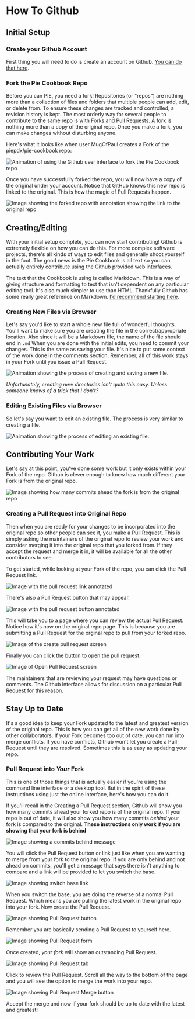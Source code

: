 # How To Github

## Initial Setup
### Create your Github Account
First thing you will need to do is create an account on Github. [You can do that here](https://github.com/join).

### Fork the Pie Cookbook Repo
Before you can PIE, you need a fork! Repositories (or "repos") are nothing more than a collection of files and folders that multiple people can add, edit, or delete from. To ensure these changes are tracked and controlled, a revision history is kept. The most orderly way for several people to contribute to the same repo is with Forks and Pull Requests. A fork is nothing more than a copy of the original repo. Once you make a fork, you can make changes without disturbing anyone. 

Here's what it looks like when user MugOfPaul creates a Fork of the piepdx/pie-cookbook repo:

![Animation of using the Github user interface to fork the Pie Cookbook repo](../howto-github-img/000-forkrepo.gif)


Once you have successfully forked the repo, you will now have a copy of the original under your account. Notice that GitHub knows this new repo is linked to the original. This is how the magic of Pull Requests happen.

![Image showing the forked repo with annotation showing the link to the original repo](../howto-github-img/001-forkedrepo.png)


## Creating/Editing
With your initial setup complete, you can now start contributing! Github is extremely flexible on how you can do this. For more complex software projects, there's all kinds of ways to edit files and generally shoot yourself in the foot. The good news is the Pie Cookbook is all text so you can actually entirely contribute using the Github provided web interfaces.

The text that the Cookbook is using is called Markdown. This is a way of giving structure and formatting to text that isn't dependent on any particular editing tool. It's also much simpler to use than HTML. Thankfully Github has some really great reference on Markdown. [I'd recommend starting here](https://help.github.com/articles/basic-writing-and-formatting-syntax/). 

### Creating New Files via Browser
Let's say you'd like to start a whole new file full of wonderful thoughts. You'll want to make sure you are creating the file in the correct/appropriate location. Also since it will be a Markdown file, the name of the file should end in `.md` When you are done with the initial edits, you need to commit your changes. This is the same as saving your file. It's nice to put some context of the work done in the comments section. Remember, all of this work stays in your Fork until you issue a Pull Request. 

![Animation showing the process of creating and saving a new file.](../howto-github-img/002-creatingnewfile.gif)


_Unfortunately, creating new directories isn't quite this easy. Unless someone knows of a trick that I don't?_

### Editing Existing Files via Browser
So let's say you want to edit an existing file. The process is very similar to creating a file.

![Animation showing the process of editing an existing file.](../howto-github-img/003-editingexisting.gif)


## Contributing Your Work
Let's say at this point, you've done some work but it only exists within your Fork of the repo. Github is clever enough to know how much different your Fork is from the original repo. 

![Image showing how many commits ahead the fork is from the original repo](../howto-github-img/004-forkaheadofmaster.png)


### Creating a Pull Request into Original Repo
Then when you are ready for your changes to be incorporated into the original repo so other people can see it, you make a Pull Request. This is simply asking the maintainers of the original repo to review your work and consider merging it into the original repo that you forked from. If they accept the request and merge it in, it will be available for all the other contributors to see. 

To get started, while looking at your Fork of the repo, you can click the Pull Request link.

![Image with the pull request link annotated](../howto-github-img/005-createpullrequest.png)


There's also a Pull Request button that may appear.

![Image with the pull request button annotated](../howto-github-img/006-createpullrequestbutton.png)


This will take you to a page where you can review the actual Pull Request. Notice how it's now on the original repo page. This is because you are submitting a Pull Request for the orginal repo to pull from your forked repo.

![Image of the create pull request screen](../howto-github-img/007-pullrequestscreen.png)

Finally you can click the button to open the pull request.

![Image of Open Pull Request screen](../howto-github-img/007a-openpullrequest.png)


The maintainers that are reviewing your request may have questions or comments. The Github interface allows for discussion on a particular Pull Request for this reason. 

## Stay Up to Date
It's a good idea to keep your Fork updated to the latest and greatest version of the original repo. This is how you can get all of the new work done by other collaborators. If your Fork becomes too out of date, you can run into merge conflicts. If you have conflicts, Github won't let you create a Pull Request until they are resolved. Sometimes this is as easy as updating your repo. 

### Pull Request into _Your_ Fork
This is one of those things that is actually easier if you're using the command line interface or a desktop tool. But in the spirit of these instructions using just the online interface, here's how you can do it.

If you'll recall in the Creating a Pull Request section, Github will show you how many commits ahead your forked repo is of the original repo. If your repo is out of date, it will also show you how many commits _behind_ your fork is compared to the original. **These instructions only work if you are showing that your fork is behind**

![Image showing a commits behind message](../howto-github-img/008-commitsbehind.png)


You will click the Pull Request button or link just like when you are wanting to merge from your fork to the original repo. If you are only behind and not ahead on commits, you'll get a message that says there isn't anything to compare and a link will be provided to let you switch the base. 

![Image showing switch base link](../howto-github-img/009-switchthebase.png)


When you switch the base, you are doing the reverse of a normal Pull Request. Which means you are pulling the latest work in the original repo into your fork. Now create the Pull Request. 

![Image showing Pull Request button](../howto-github-img/010-createreversepullrequest.png)


Remember you are basically sending a Pull Request to yourself here.

![Image showing Pull Request form](../howto-github-img/011-reversepullrequestform.png)


Once created, _your fork_ will show an outstanding Pull Request. 

![Image showing Pull Request tab](../howto-github-img/012-pullrequesttab.png)


Click to review the Pull Request. Scroll all the way to the bottom of the page and you will see the option to merge the work into your repo. 

![Image showing Pull Request Merge button](../howto-github-img/013-acceptpullrequest.png)


Accept the merge and now if your fork should be up to date with the latest and greatest!

